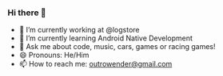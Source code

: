 ### Hi there 👋

- 🔭 I’m currently working at @logstore
- 🌱 I’m currently learning Android Native Development
- 💬 Ask me about code, music, cars, games or racing games!
- 😄 Pronouns: He/Him
- 📫 How to reach me: outrowender@gmail.com
